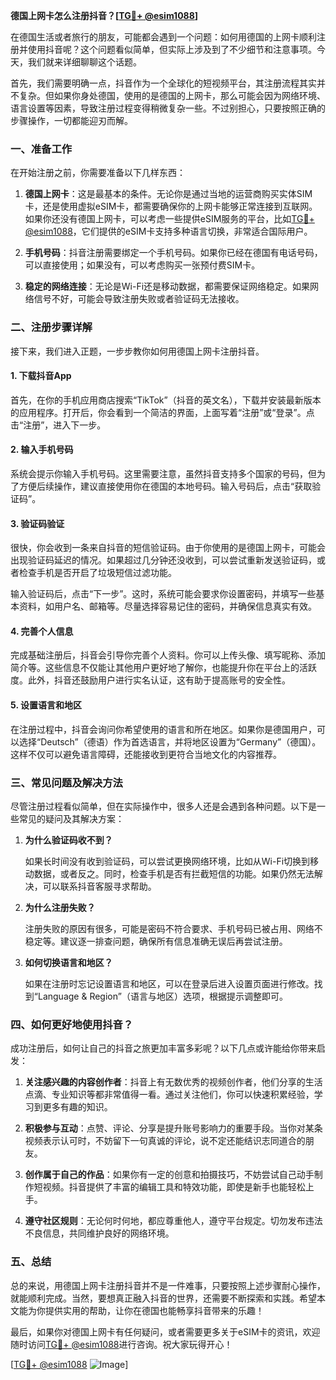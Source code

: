 **德国上网卡怎么注册抖音？[[TG💪+ @esim1088](https://t.me/s/esim1088)]**

在德国生活或者旅行的朋友，可能都会遇到一个问题：如何用德国的上网卡顺利注册并使用抖音呢？这个问题看似简单，但实际上涉及到了不少细节和注意事项。今天，我们就来详细聊聊这个话题。

首先，我们需要明确一点，抖音作为一个全球化的短视频平台，其注册流程其实并不复杂。但如果你身处德国，使用的是德国的上网卡，那么可能会因为网络环境、语言设置等因素，导致注册过程变得稍微复杂一些。不过别担心，只要按照正确的步骤操作，一切都能迎刃而解。

### 一、准备工作

在开始注册之前，你需要准备以下几样东西：

1. **德国上网卡**：这是最基本的条件。无论你是通过当地的运营商购买实体SIM卡，还是使用虚拟eSIM卡，都需要确保你的上网卡能够正常连接到互联网。如果你还没有德国上网卡，可以考虑一些提供eSIM服务的平台，比如[TG💪+ @esim1088](https://t.me/s/esim1088)，它们提供的eSIM卡支持多种语言切换，非常适合国际用户。

2. **手机号码**：抖音注册需要绑定一个手机号码。如果你已经在德国有电话号码，可以直接使用；如果没有，可以考虑购买一张预付费SIM卡。

3. **稳定的网络连接**：无论是Wi-Fi还是移动数据，都需要保证网络稳定。如果网络信号不好，可能会导致注册失败或者验证码无法接收。

### 二、注册步骤详解

接下来，我们进入正题，一步步教你如何用德国上网卡注册抖音。

#### 1. 下载抖音App

首先，在你的手机应用商店搜索“TikTok”（抖音的英文名），下载并安装最新版本的应用程序。打开后，你会看到一个简洁的界面，上面写着“注册”或“登录”。点击“注册”，进入下一步。

#### 2. 输入手机号码

系统会提示你输入手机号码。这里需要注意，虽然抖音支持多个国家的号码，但为了方便后续操作，建议直接使用你在德国的本地号码。输入号码后，点击“获取验证码”。

#### 3. 验证码验证

很快，你会收到一条来自抖音的短信验证码。由于你使用的是德国上网卡，可能会出现验证码延迟的情况。如果超过几分钟还没收到，可以尝试重新发送验证码，或者检查手机是否开启了垃圾短信过滤功能。

输入验证码后，点击“下一步”。这时，系统可能会要求你设置密码，并填写一些基本资料，如用户名、邮箱等。尽量选择容易记住的密码，并确保信息真实有效。

#### 4. 完善个人信息

完成基础注册后，抖音会引导你完善个人资料。你可以上传头像、填写昵称、添加简介等。这些信息不仅能让其他用户更好地了解你，也能提升你在平台上的活跃度。此外，抖音还鼓励用户进行实名认证，这有助于提高账号的安全性。

#### 5. 设置语言和地区

在注册过程中，抖音会询问你希望使用的语言和所在地区。如果你是德国用户，可以选择“Deutsch”（德语）作为首选语言，并将地区设置为“Germany”（德国）。这样不仅可以避免语言障碍，还能接收到更符合当地文化的内容推荐。

### 三、常见问题及解决方法

尽管注册过程看似简单，但在实际操作中，很多人还是会遇到各种问题。以下是一些常见的疑问及其解决方案：

1. **为什么验证码收不到？**

   如果长时间没有收到验证码，可以尝试更换网络环境，比如从Wi-Fi切换到移动数据，或者反之。同时，检查手机是否有拦截短信的功能。如果仍然无法解决，可以联系抖音客服寻求帮助。

2. **为什么注册失败？**

   注册失败的原因有很多，可能是密码不符合要求、手机号码已被占用、网络不稳定等。建议逐一排查问题，确保所有信息准确无误后再尝试注册。

3. **如何切换语言和地区？**

   如果在注册时忘记设置语言和地区，可以在登录后进入设置页面进行修改。找到“Language & Region”（语言与地区）选项，根据提示调整即可。

### 四、如何更好地使用抖音？

成功注册后，如何让自己的抖音之旅更加丰富多彩呢？以下几点或许能给你带来启发：

1. **关注感兴趣的内容创作者**：抖音上有无数优秀的视频创作者，他们分享的生活点滴、专业知识等都非常值得一看。通过关注他们，你可以快速积累经验，学习到更多有趣的知识。

2. **积极参与互动**：点赞、评论、分享是提升账号影响力的重要手段。当你对某条视频表示认可时，不妨留下一句真诚的评论，说不定还能结识志同道合的朋友。

3. **创作属于自己的作品**：如果你有一定的创意和拍摄技巧，不妨尝试自己动手制作短视频。抖音提供了丰富的编辑工具和特效功能，即使是新手也能轻松上手。

4. **遵守社区规则**：无论何时何地，都应尊重他人，遵守平台规定。切勿发布违法不良信息，共同维护良好的网络环境。

### 五、总结

总的来说，用德国上网卡注册抖音并不是一件难事，只要按照上述步骤耐心操作，就能顺利完成。当然，要想真正融入抖音的世界，还需要不断探索和实践。希望本文能为你提供实用的帮助，让你在德国也能畅享抖音带来的乐趣！

最后，如果你对德国上网卡有任何疑问，或者需要更多关于eSIM卡的资讯，欢迎随时访问[TG💪+ @esim1088](https://t.me/s/esim1088)进行咨询。祝大家玩得开心！

[[TG💪+ @esim1088](https://t.me/s/esim1088) ![Image](https://i.postimg.cc/4NQfJmqS/Snipaste-2025-05-13-00-14-12.png)]